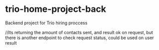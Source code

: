 # trio-home-project-back
Backend project for Trio hiring proccess

//Its returning the amount of contacts sent, and result ok on request, but there is another endpoint to check request status, could be used on user result